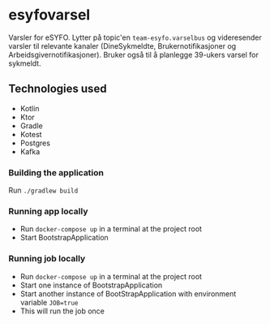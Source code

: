 # esyfovarsel
Varsler for eSYFO. Lytter på topic'en `team-esyfo.varselbus` og videresender varsler til
relevante kanaler (DineSykmeldte, Brukernotifikasjoner og Arbeidsgivernotifikasjoner).
Bruker også til å planlegge 39-ukers varsel for sykmeldt.

## Technologies used
* Kotlin
* Ktor
* Gradle
* Kotest
* Postgres
* Kafka

### Building the application
Run `./gradlew build`    

### Running app locally

- Run `docker-compose up` in a terminal at the project root
- Start BootstrapApplication

### Running job locally

- Run `docker-compose up` in a terminal at the project root
- Start one instance of BootstrapApplication
- Start another instance of BootStrapApplication with environment variable `JOB=true`
- This will run the job once
